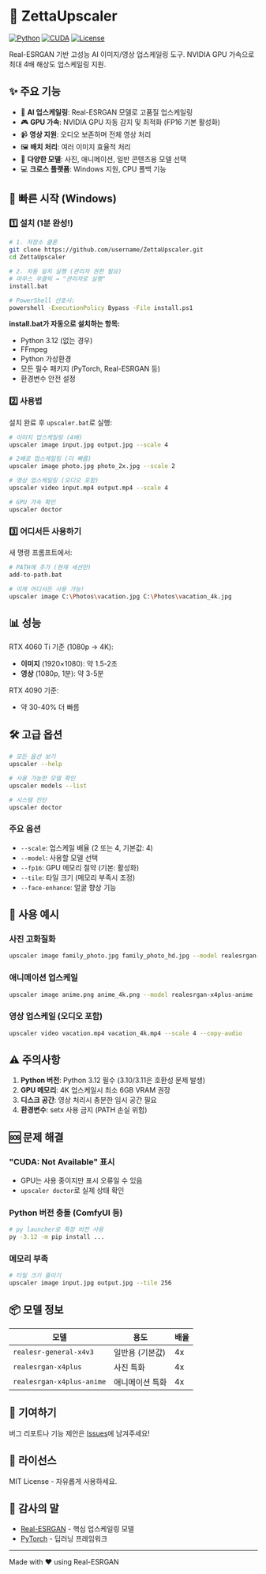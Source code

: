 # 🚀 ZettaUpscaler

[![Python](https://img.shields.io/badge/python-3.12-blue.svg)](https://www.python.org/)
[![CUDA](https://img.shields.io/badge/CUDA-12.1-green.svg)](https://developer.nvidia.com/cuda-toolkit)
[![License](https://img.shields.io/badge/license-MIT-blue.svg)](LICENSE)

Real-ESRGAN 기반 고성능 AI 이미지/영상 업스케일링 도구. NVIDIA GPU 가속으로 최대 4배 해상도 업스케일링 지원.

## ✨ 주요 기능

- 🎨 **AI 업스케일링**: Real-ESRGAN 모델로 고품질 업스케일링
- 🎮 **GPU 가속**: NVIDIA GPU 자동 감지 및 최적화 (FP16 기본 활성화)
- 📹 **영상 지원**: 오디오 보존하며 전체 영상 처리
- 🖼️ **배치 처리**: 여러 이미지 효율적 처리
- 🔧 **다양한 모델**: 사진, 애니메이션, 일반 콘텐츠용 모델 선택
- 💻 **크로스 플랫폼**: Windows 지원, CPU 폴백 기능

## 🚀 빠른 시작 (Windows)

### 1️⃣ 설치 (1분 완성!)

```bash
# 1. 저장소 클론
git clone https://github.com/username/ZettaUpscaler.git
cd ZettaUpscaler

# 2. 자동 설치 실행 (관리자 권한 필요)
# 마우스 우클릭 → "관리자로 실행"
install.bat

# PowerShell 선호시:
powershell -ExecutionPolicy Bypass -File install.ps1
```

**install.bat가 자동으로 설치하는 항목:**
- Python 3.12 (없는 경우)
- FFmpeg
- Python 가상환경
- 모든 필수 패키지 (PyTorch, Real-ESRGAN 등)
- 환경변수 안전 설정

### 2️⃣ 사용법

설치 완료 후 `upscaler.bat`로 실행:

```bash
# 이미지 업스케일링 (4배)
upscaler image input.jpg output.jpg --scale 4

# 2배로 업스케일링 (더 빠름)
upscaler image photo.jpg photo_2x.jpg --scale 2

# 영상 업스케일링 (오디오 포함)
upscaler video input.mp4 output.mp4 --scale 4

# GPU 가속 확인
upscaler doctor
```

### 3️⃣ 어디서든 사용하기

새 명령 프롬프트에서:
```bash
# PATH에 추가 (현재 세션만)
add-to-path.bat

# 이제 어디서든 사용 가능!
upscaler image C:\Photos\vacation.jpg C:\Photos\vacation_4k.jpg
```

## 📊 성능

RTX 4060 Ti 기준 (1080p → 4K):
- **이미지** (1920×1080): 약 1.5-2초
- **영상** (1080p, 1분): 약 3-5분

RTX 4090 기준:
- 약 30-40% 더 빠름

## 🛠️ 고급 옵션

```bash
# 모든 옵션 보기
upscaler --help

# 사용 가능한 모델 확인
upscaler models --list

# 시스템 진단
upscaler doctor
```

### 주요 옵션
- `--scale`: 업스케일 배율 (2 또는 4, 기본값: 4)
- `--model`: 사용할 모델 선택
- `--fp16`: GPU 메모리 절약 (기본: 활성화)
- `--tile`: 타일 크기 (메모리 부족시 조정)
- `--face-enhance`: 얼굴 향상 기능

## 🎯 사용 예시

### 사진 고화질화
```bash
upscaler image family_photo.jpg family_photo_hd.jpg --model realesrgan-x4plus
```

### 애니메이션 업스케일
```bash
upscaler image anime.png anime_4k.png --model realesrgan-x4plus-anime
```

### 영상 업스케일 (오디오 포함)
```bash
upscaler video vacation.mp4 vacation_4k.mp4 --scale 4 --copy-audio
```

## ⚠️ 주의사항

1. **Python 버전**: Python 3.12 필수 (3.10/3.11은 호환성 문제 발생)
2. **GPU 메모리**: 4K 업스케일시 최소 6GB VRAM 권장
3. **디스크 공간**: 영상 처리시 충분한 임시 공간 필요
4. **환경변수**: setx 사용 금지 (PATH 손실 위험)

## 🆘 문제 해결

### "CUDA: Not Available" 표시
- GPU는 사용 중이지만 표시 오류일 수 있음
- `upscaler doctor`로 실제 상태 확인

### Python 버전 충돌 (ComfyUI 등)
```bash
# py launcher로 특정 버전 사용
py -3.12 -m pip install ...
```

### 메모리 부족
```bash
# 타일 크기 줄이기
upscaler image input.jpg output.jpg --tile 256
```

## 📦 모델 정보

| 모델 | 용도 | 배율 |
|-----|------|-----|
| `realesr-general-x4v3` | 일반용 (기본값) | 4x |
| `realesrgan-x4plus` | 사진 특화 | 4x |
| `realesrgan-x4plus-anime` | 애니메이션 특화 | 4x |

## 🤝 기여하기

버그 리포트나 기능 제안은 [Issues](https://github.com/username/ZettaUpscaler/issues)에 남겨주세요!

## 📄 라이선스

MIT License - 자유롭게 사용하세요.

## 🙏 감사의 말

- [Real-ESRGAN](https://github.com/xinntao/Real-ESRGAN) - 핵심 업스케일링 모델
- [PyTorch](https://pytorch.org/) - 딥러닝 프레임워크

---

Made with ❤️ using Real-ESRGAN